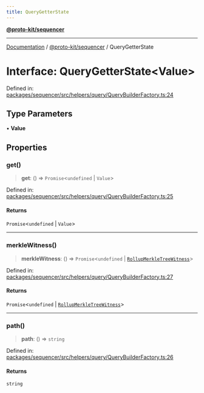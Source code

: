 ```yaml
---
title: QueryGetterState
---
```


[**@proto-kit/sequencer**](../README.md)

***

[Documentation](../../../README.md) / [@proto-kit/sequencer](../README.md) / QueryGetterState

# Interface: QueryGetterState\<Value\>

Defined in: [packages/sequencer/src/helpers/query/QueryBuilderFactory.ts:24](https://github.com/proto-kit/framework/blob/4d6b3b6da51b3edee0fbf25ce72c1f59ec61e891/packages/sequencer/src/helpers/query/QueryBuilderFactory.ts#L24)

## Type Parameters

• **Value**

## Properties

### get()

> **get**: () => `Promise`\<`undefined` \| `Value`\>

Defined in: [packages/sequencer/src/helpers/query/QueryBuilderFactory.ts:25](https://github.com/proto-kit/framework/blob/4d6b3b6da51b3edee0fbf25ce72c1f59ec61e891/packages/sequencer/src/helpers/query/QueryBuilderFactory.ts#L25)

#### Returns

`Promise`\<`undefined` \| `Value`\>

***

### merkleWitness()

> **merkleWitness**: () => `Promise`\<`undefined` \| [`RollupMerkleTreeWitness`](../../common/classes/RollupMerkleTreeWitness.md)\>

Defined in: [packages/sequencer/src/helpers/query/QueryBuilderFactory.ts:27](https://github.com/proto-kit/framework/blob/4d6b3b6da51b3edee0fbf25ce72c1f59ec61e891/packages/sequencer/src/helpers/query/QueryBuilderFactory.ts#L27)

#### Returns

`Promise`\<`undefined` \| [`RollupMerkleTreeWitness`](../../common/classes/RollupMerkleTreeWitness.md)\>

***

### path()

> **path**: () => `string`

Defined in: [packages/sequencer/src/helpers/query/QueryBuilderFactory.ts:26](https://github.com/proto-kit/framework/blob/4d6b3b6da51b3edee0fbf25ce72c1f59ec61e891/packages/sequencer/src/helpers/query/QueryBuilderFactory.ts#L26)

#### Returns

`string`
